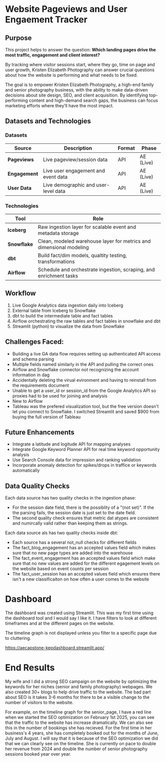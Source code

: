# Website Pageviews and User Engaement Tracker

## Purpose
This project helps to answer the question:
**Which landing pages drive the most traffic, engagement and client interest?**

By tracking where visitor sessions start, where they go, time on page and user growth, Kristen Elizabeth Photography can answer crucial questions about how the website is performing and what needs to be fixed.

The goal is to empower Kristen Elizabeth Photography, a high-end family and senior photography business, with the ability to make data-driven decisions about site design, SEO, and client acquisition. By identifying top-performing content and high-demand search gaps, the business can focus marketing efforts where they’ll have the most impact.

## Datasets and Technologies

### Datasets

| Source        | Description                           | Format | Phase     |
|---------------|---------------------------------------|--------|-----------|
| **Pageviews** | Live pageview/session data            | API    | AE (Live) |
| **Engagement**| Live user engagement and event data   | API    | AE (Live) |
| **User Data** | Live demographic and user-level data  | API    | AE (Live) |

### Technologies

| Tool          | Role                                                                 |
|---------------|----------------------------------------------------------------------|
| **Iceberg**   | Raw ingestion layer for scalable event and metadata storage         |
| **Snowflake** | Clean, modeled warehouse layer for metrics and dimensional modeling |
| **dbt**       | Build fact/dim models, qualtity testing, transformations               |
| **Airflow**   | Schedule and orchestrate ingestion, scraping, and enrichment tasks  |

## Workflow
<ol>
<li> Live Google Analytics data ingestion daily into Iceberg </li>
<li> External table from Iceberg to Snowflake </li>
<li> dbt to build the intermediate table and fact tables </li>
<li> Airflow orchestrating the raw tables and fact tables in snowflake and dbt </li>
<li> Streamlit (python) to visualize the data from Snowflake </li>
</ol>

## Challenges Faced:
- Building a live GA data flow requires setting up authenticated API access and schema parsing
- Multiple fields named similarly in the API and pulling the correct ones
- Airflow and Snowflake connector not recognizing the account information in dag
- Accidentally deleting the virual evironment and having to reinstall from the requirements document
- Unable to get a user_id or session_id from the Google Analytics API so proxies had to be used for joining and analysis
- New to Airflow
- Tableau was the prefered visualization tool, but the free version doesn't let you connect to Snowflake. I switched Streamlit and saved $900 from buying the full version of Tableau

## Future Enhancements
- Integrate a latitude and logitude API for mapping analyses
- Integrate Google Keyword Planner API for real time keyword opportunity analysis
- Use Search Console data for impression and ranking validation
- Incorporate anomaly detection for spikes/drops in traffice or keywords automatically

## Data Quality Checks
Each data source has two quality checks in the ingestion phase:
- For the session date field, there is the possiblity of a "(not set)". If the the parsing fails, the session date is just set to the date field.
- The second quality check ensures that metric dat atypes are consistent and numircally valid rather than keeping them as strings.

Each data source als has two quality checks inside dbt:
- Each source has a several not_null checks for different fields
- The fact_blog_engagement has an accepted values field which makes sure that no new page types are added into the warehouse
- The fact_event_engagement has an accepted values field which make sure that no new values are added for the different egagement levels on the website based on event counts per session
- The fact_user_session has an accepted values field which ensures there isn't a new classificaiton on how often a user comes to the website

# Dashboard
The dashboard was created using Streamlit. This was my first time using the dashboard tool and I would say I like it. I have filters to look at different timeframes and at the different pages on the website.

The timeline graph is not displayed unless you filter to a specific page due to cluttering.

https://aecapstone-kepdashboard.streamlit.app/

# End Results
My wife and I did a strong SEO campaign on the website by optimizing the keywords for her niches (senior and family photography) webpages. We also created 30+ blogs to help drive traffic to the website. The bad part about SEO is it takes 3-6 months for there to be a visible change to the number of visitors to the website.

For example, on the timeline graph for the senior_page, I have a red line when we started the SEO optimization on February 1st 2025, you can see that the traffic to the website has increase dramatically. We can also see this in the number of bookings she has recieved. For the first time in her business's 4 years, she has completely booked out for the months of June, July and August. I will say that it is because of the SEO optimization we did that we can clearly see on the timeline. She is currently on pace to double her revenue from 2024 and double the number of senior photography sessions booked year over year.